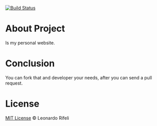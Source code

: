 [![Build Status](https://travis-ci.org/leonardorifeli/leonardorifeli.github.io.svg?branch=master)](https://travis-ci.org/leonardorifeli/leonardorifeli.github.io)

About Project
========================
Is my personal website.

Conclusion
========================
You can fork that and developer your needs, after you can send a pull request.

License
========================
[MIT License](http://leonardorifeli.mit-license.org/) © Leonardo Rifeli
